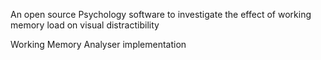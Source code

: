 An open source Psychology software to investigate the effect of working memory load on visual distractibility

Working Memory Analyser implementation
